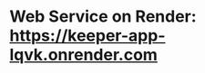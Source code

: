 <h1>Web Service on Render: <a target='_blank' href='https://keeper-app-lqvk.onrender.com'>https://keeper-app-lqvk.onrender.com</a></h1>
